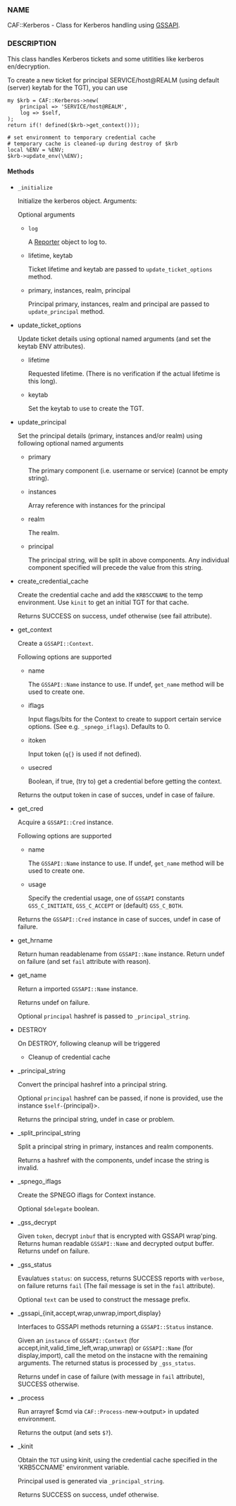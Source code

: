 
### NAME

CAF::Kerberos - Class for Kerberos handling using [GSSAPI](https://metacpan.org/pod/GSSAPI).

### DESCRIPTION

This class handles Kerberos tickets and some
utitlities like kerberos en/decryption.

To create a new ticket for principal SERVICE/host@REALM
(using default (server) keytab for the TGT), you can use

    my $krb = CAF::Kerberos->new(
        principal => 'SERVICE/host@REALM',
        log => $self,
    );
    return if(! defined($krb->get_context()));

    # set environment to temporary credential cache
    # temporary cache is cleaned-up during destroy of $krb
    local %ENV = %ENV;
    $krb->update_env(\%ENV);

#### Methods

- `_initialize`

    Initialize the kerberos object. Arguments:

    Optional arguments

    - `log`

        A [Reporter](../CAF/Reporter.md) object to log to.

    - lifetime, keytab

        Ticket lifetime and keytab are passed to `update_ticket_options` method.

    - primary, instances, realm, principal

        Principal primary, instances, realm and principal are passed to `update_principal` method.

- update\_ticket\_options

    Update ticket details using optional named arguments
    (and set the keytab ENV attributes).

    - lifetime

        Requested lifetime. (There is no verification if the actual lifetime is
        this long).

    - keytab

        Set the keytab to use to create the TGT.

- update\_principal

    Set the principal details (primary, instances and/or realm)
    using following optional named arguments

    - primary

        The primary component (i.e. username or service) (cannot be empty string).

    - instances

        Array reference with instances for the principal

    - realm

        The realm.

    - principal

        The principal string, will be split in above components.
        Any individual component specified will precede the value from
        this string.

- create\_credential\_cache

    Create the credential cache and add the `KRB5CCNAME` to the temp environment.
    Use `kinit` to get an initial TGT for that cache.

    Returns SUCCESS on success, undef otherwise (see fail attribute).

- get\_context

    Create a `GSSAPI::Context`.

    Following options are supported

    - name

        The `GSSAPI::Name` instance to use. If undef,
        `get_name` method will be used to create one.

    - iflags

        Input flags/bits for the Context to create to support certain service options.
        (See e.g. `_spnego_iflags`). Defaults to 0.

    - itoken

        Input token (`q{}` is used if not defined).

    - usecred

        Boolean, if true, (try to) get a credential before getting the context.

    Returns the output token in case of succes, undef in case of failure.

- get\_cred

    Acquire a `GSSAPI::Cred` instance.

    Following options are supported

    - name

        The `GSSAPI::Name` instance to use. If undef,
        `get_name` method will be used to create one.

    - usage

        Specify the credential usage, one of `GSSAPI` constants
        `GSS_C_INITIATE`, `GSS_C_ACCEPT` or (default) `GSS_C_BOTH`.

    Returns the `GSSAPI::Cred` instance in case of succes, undef in case of failure.

- get\_hrname

    Return human readablename from `GSSAPI::Name` instance.
    Return undef on failure (and set `fail` attribute with reason).

- get\_name

    Return a imported `GSSAPI::Name` instance.

    Returns undef on failure.

    Optional `principal` hashref is passed to `_principal_string`.

- DESTROY

    On DESTROY, following cleanup will be triggered

    - Cleanup of credential cache

- \_principal\_string

    Convert the principal hashref into a principal string.

    Optional `principal` hashref can be passed, if none is provided,
    use the instance `$self-`{principal}>.

    Returns the principal string, undef in case or problem.

- \_split\_principal\_string

    Split a principal string in primary, instances and realm components.

    Returns a hashref with the components, undef incase the string is invalid.

- \_spnego\_iflags

    Create the SPNEGO iflags for Context instance.

    Optional `$delegate` boolean.

- \_gss\_decrypt

    Given `token`, decrypt `inbuf` that is encrypted with GSSAPI wrap'ping.
    Returns human readable `GSSAPI::Name` and decrypted output buffer.
    Returns undef on failure.

- \_gss\_status

    Evaulatues `status`: on success, returns SUCCESS reports with `verbose`, on failure
    returns `fail` (The fail message is set in the `fail` attribute).

    Optional `text` can be used to construct the message prefix.

- \_gssapi\_{init,accept,wrap,unwrap,import,display}

    Interfaces to GSSAPI methods returning a `GSSAPI::Status` instance.

    Given an `instance` of `GSSAPI::Context` (for accept,init,valid\_time\_left,wrap,unwrap)
    or `GSSAPI::Name` (for display,import), call the metod on the instacne
    with the remaining arguments. The returned status is processed by
    `_gss_status`.

    Returns undef in case of failure (with message in `fail` attribute),
    SUCCESS otherwise.

- \_process

    Run arrayref $cmd via `CAF::Process-`new->output> in updated environment.

    Returns the output (and sets `$?`).

- \_kinit

    Obtain the `TGT` using kinit, using the credential
    cache specified in the 'KRB5CCNAME' environment variable.

    Principal used is generated via `_principal_string`.

    Returns SUCCESS on success, undef otherwise.
